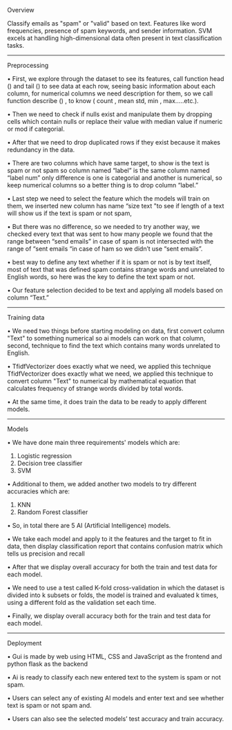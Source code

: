Overview

Classify emails as "spam" or "valid" based on text.
Features like word frequencies, presence of spam keywords, and sender information.
SVM excels at handling high-dimensional data often present in text classification tasks.

__________________________________________________

Preprocessing

•	First, we explore through the dataset to see its features, call function head () and tail () to see data at each row, seeing basic information about each column, for numerical columns we need description for them, so we call function describe () , to  know  ( count , mean std, min , max…..etc.).

•	Then we need to check if nulls exist and manipulate them by dropping cells which contain nulls or replace their value with median value if numeric or mod if categorial.

•	After that we need to drop duplicated rows if they exist because it makes redundancy in the data.

•	There are two columns which have same target, to show is the text is spam or not spam so column named “label” is the same column named “label num” only difference is one is categorial and another is numerical, so keep numerical columns so a better thing is to drop column “label.”

•	Last step we need to select the feature which the models will train on them, we inserted new column has name “size text "to see if length of a text will show us if the text is spam or not spam,

•	But there was no difference, so we needed to try another way, we checked every text that was sent to how many people we found that the range between “send emails” in case of spam is not intersected with the range of “sent emails “in case of ham so we didn’t use “sent emails”.

•	best way to define any text whether if it is spam or not is by text itself, most of text that was defined spam contains strange words and unrelated to English words, so here was the key to define the text spam or not.

•	Our feature selection decided to be text and applying all models based on column “Text.”
 
__________________________________________________

Training data

•	We need two things before starting modeling on data, first convert column "Text" to something numerical so ai models can work on that column, second, technique to find the text which contains many words unrelated to English.

•	TfidfVectorizer does exactly what we need, we applied this technique TfidfVectorizer does exactly what we need, we applied this technique to convert column "Text" to numerical by mathematical equation that calculates frequency of strange words divided by total words.

•	At the same time, it does train the data to be ready to apply different models.


__________________________________________________ 

Models 

•	We have done main three requirements' models which are:
1.	Logistic regression
2.	Decision tree classifier
3.	SVM

•	Additional to them, we added another two models to try different accuracies which are:
1.	KNN
2.	Random Forest classifier

•	So, in total there are 5 AI (Artificial Intelligence) models.

•	We take each model and apply to it the features and the target to fit in data, then display classification report that contains confusion matrix which tells us precision and recall

•	After that we display overall accuracy for both the train and test data for each model. 

•	We need to use a test called K-fold cross-validation in which the dataset is divided into k subsets or folds, the model is trained and evaluated k times, using a different fold as the validation set each time.	

•	Finally, we display overall accuracy both for the train and test data for each model. 


_______________________________________________ 

Deployment

•	Gui is made by web using HTML, CSS and JavaScript as the frontend and python flask as the backend

•	Ai is ready to classify each new entered text to the system is spam or not spam.

•	Users can select any of existing AI models and enter text and see whether text is spam or not spam and.

•	Users can also see the selected models’ test accuracy and train accuracy.
